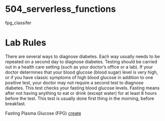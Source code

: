 # 504_serverless_functions
fpg_classifer
# Lab Rules 

There are several ways to diagnose diabetes. Each way usually needs to be repeated on a second day to diagnose diabetes.
Testing should be carried out in a health care setting (such as your doctor’s office or a lab). If your doctor determines that your blood glucose (blood sugar) level is very high, or if you have classic symptoms of high blood glucose in addition to one positive test, your doctor may not require a second test to diagnose diabetes. This test checks your fasting blood glucose levels. Fasting means after not having anything to eat or drink (except water) for at least 8 hours before the test. This test is usually done first thing in the morning, before breakfast.

Fasting Plasma Glucose (FPG) 
[create](images/FPG.png)  


